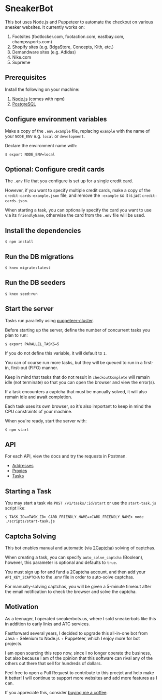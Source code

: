 # SneakerBot

This bot uses Node.js and Puppeteer to automate the checkout on various sneaker websites. It currently works on:

1. Footsites (footlocker.com, footaction.com, eastbay.com, champssports.com)
2. Shopify sites (e.g. BdgaStore, Concepts, Kith, etc.)
3. Demandware sites (e.g. Adidas)
4. Nike.com
5. Supreme

## Prerequisites

Install the following on your machine:

1. [Node.js](https://nodejs.org/en/download/) (comes with npm)
2. [PostgreSQL](https://www.postgresql.org/download/)

## Configure environment variables

Make a copy of the `.env.example` file, replacing `example` with the name of your `NODE_ENV` e.g. `local` or `development`.

Declare the environment name with:

`$ export NODE_ENV=local`

## Optional: Configure credit cards

The `.env` file that you configure is set up for a single credit card.

However, if you want to specify multiple credit cards, make a copy of the `credit-cards-example.json` file, and remove the `-example` so it is just `credit-cards.json`.

When starting a task, you can optionally specify the card you want to use via its `friendlyName`, otherwise the card from the `.env` file will be used.

## Install the dependencies

`$ npm install`

## Run the DB migrations

`$ knex migrate:latest`

## Run the DB seeders

`$ knex seed:run`

## Start the server

Tasks run parallelly using [puppeteer-cluster](https://github.com/thomasdondorf/puppeteer-cluster).

Before starting up the server, define the number of concurrent tasks you plan to run:

`$ export PARALLEL_TASKS=5`

If you do not define this variable, it will default to `1`.

You can of course run more tasks, but they will be queued to run in a first-in, first-out (FIFO) manner.

Keep in mind that tasks that do not result in `checkoutComplete` will remain idle (not terminate) so that you can open the browser and view the error(s).

If a task encounters a captcha that must be manually solved, it will also remain idle and await completion.

Each task uses its own browser, so it's also important to keep in mind the CPU constraints of your machine.

When you're ready, start the server with:

`$ npm start`

## API

For each API, view the docs and try the requests in Postman.

- [Addresses](https://documenter.getpostman.com/view/5027621/TVt2c3ef)
- [Proxies](https://documenter.getpostman.com/view/5027621/TVt2c3ee)
- [Tasks](https://documenter.getpostman.com/view/5027621/TVt2c3ed)

## Starting a Task

You may start a task via `POST /v1/tasks/:id/start` or use the `start-task.js` script like:

`$ TASK_ID=<TASK_ID> CARD_FRIENDLY_NAME=<CARD_FRIENDLY_NAME> node ./scripts/start-task.js`

## Captcha Solving

This bot enables manual and automatic (via [2Captcha](https://2captcha.com)) solving of captchas.

When creating a task, you can specify `auto_solve_captcha` (Boolean), however, this parameter is optional and defaults to `true`.

You must sign up for and fund a 2Captcha account, and then add your `API_KEY_2CAPTCHA` to the .env file in order to auto-solve captchas.

For manually-solving captchas, you will be given a 5-minute timeout after the email notification to check the browser and solve the captcha.

## Motivation

As a teenager, I operated sneakerbots.us, where I sold sneakerbots like this in addition to early links and ATC services.

Fastforward several years, I decided to upgrade this all-in-one bot from Java + Selenium to Node.js + Puppeteer, which I enjoy more for bot projects.

I am open sourcing this repo now, since I no longer operate the business, but also because I am of the opinion that this software can rival any of the others out there that sell for hundreds of dollars.

Feel free to open a Pull Request to contribute to this proejct and help make it better! I will continue to support more websites and add more features as I can.

If you appreciate this, consider [buying me a coffee](https://www.buymeacoffee.com/samc621).
